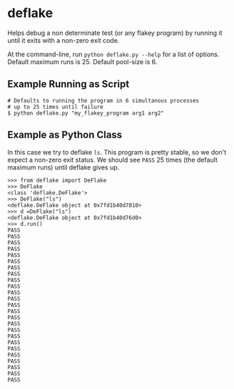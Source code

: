 # deflake

Helps debug a non determinate test (or any flakey program) by running it until it exits with a non-zero
exit code.

At the command-line, run `python deflake.py --help` for a list of options. Default maximum runs is
25. Default pool-size is 6. 

## Example Running as Script

```
# Defaults to running the program in 6 simultanous processes 
# up to 25 times until failure
$ python deflake.py "my_flakey_program arg1 arg2"

```

## Example as Python Class
In this case we try to deflake `ls`. This program
is pretty stable, so we don't expect a non-zero exit status.
We should see `PASS` 25 times (the default maximum runs) until deflake gives up.

```
>>> from deflake import DeFlake
>>> DeFlake
<class 'deflake.DeFlake'>
>>> DeFlake("ls")
<deflake.DeFlake object at 0x7fd1b40d7810>
>>> d =DeFlake("ls")
<deflake.DeFlake object at 0x7fd1b40d76d0>
>>> d.run()
PASS
PASS
PASS
PASS
PASS
PASS
PASS
PASS
PASS
PASS
PASS
PASS
PASS
PASS
PASS
PASS
PASS
PASS
PASS
PASS
PASS
PASS
PASS
PASS
PASS
```
